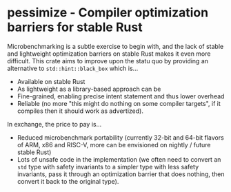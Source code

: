 # pessimize - Compiler optimization barriers for stable Rust

Microbenchmarking is a subtle exercise to begin with, and the lack of stable and
lightweight optimization barriers on stable Rust makes it even more difficult.
This crate aims to improve upon the statu quo by providing an alternative to
`std::hint::black_box` which is...

- Available on stable Rust
- As lightweight as a library-based approach can be
- Fine-grained, enabling precise intent statement and thus lower overhead
- Reliable (no more "this might do nothing on some compiler targets", if it
  compiles then it should work as advertized).

In exchange, the price to pay is...

- Reduced microbenchmark portability (currently 32-bit and 64-bit flavors of
  ARM, x86 and RISC-V, more can be envisioned on nightly / future stable Rust)
- Lots of unsafe code in the implementation (we often need to convert an `std`
  type with safety invariants to a simpler type with less safety invariants,
  pass it through an optimization barrier that does nothing, then convert it
  back to the original type).
